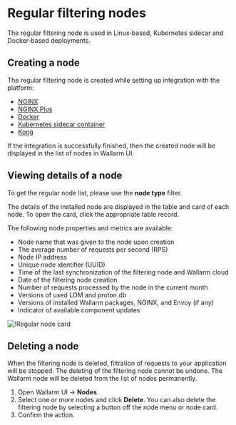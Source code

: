# Regular filtering nodes

The regular filtering node is used in Linux‑based, Kubernetes sidecar and Docker‑based deployments.

## Creating a node

The regular filtering node is created while setting up integration with the platform:

* [NGINX](../../installation/nginx/dynamic-module.md)
* [NGINX Plus](../..//installation/nginx-plus.md)
* [Docker](../../admin-en/installation-docker-en.md)
* [Kubernetes sidecar container](../../admin-en/installation-guides/kubernetes/wallarm-sidecar-container.md)
* [Kong](../../admin-en/installation-kong-en.md)

If the integration is successfully finished, then the created node will be displayed in the list of nodes in Wallarm UI.

## Viewing details of a node

To get the regular node list, please use the **node type** filter.

The details of the installed node are displayed in the table and card of each node. To open the card, click the appropriate table record.

The following node properties and metrics are available:

* Node name that was given to the node upon creation
* The average number of requests per second (RPS)
* Node IP address
* Unique node identifier (UUID)
* Time of the last synchronization of the filtering node and Wallarm cloud
* Date of the filtering node creation
* Number of requests processed by the node in the current month
* Versions of used LOM and proton.db
* Versions of installed Wallarm packages, NGINX, and Envoy (if any)
* Indicator of available component updates

![!Regular node card](../../images/user-guides/nodes/view-regular-node-comp-vers.png)

## Deleting a node

When the filtering node is deleted, filtration of requests to your application will be stopped. The deleting of the filtering node cannot be undone. The Wallarm node will be deleted from the list of nodes permanently.

1. Open Wallarm UI → **Nodes**.
2. Select one or more nodes and click **Delete**. You can also delete the filtering node by selecting a button off the node menu or node card.
3. Confirm the action.
